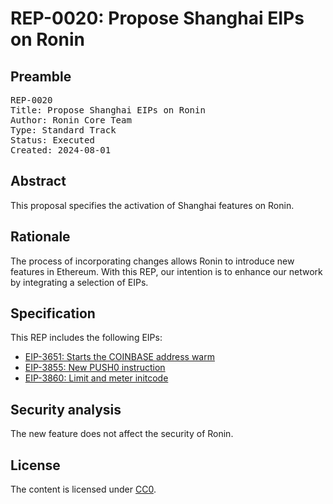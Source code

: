 # REP-0020: Propose Shanghai EIPs on Ronin

## Preamble
<pre>
REP-0020
Title: Propose Shanghai EIPs on Ronin
Author: Ronin Core Team
Type: Standard Track
Status: Executed
Created: 2024-08-01
</pre>

## Abstract

This proposal specifies the activation of Shanghai features on Ronin. 

## Rationale

The process of incorporating changes allows Ronin to introduce new features in Ethereum. With this REP, our intention is to enhance our network by integrating a selection of EIPs.

## Specification

This REP includes the following EIPs:

- [EIP-3651: Starts the COINBASE address warm](https://eips.ethereum.org/EIPS/eip-3651)
- [EIP-3855: New PUSH0 instruction](https://eips.ethereum.org/EIPS/eip-3855)
- [EIP-3860: Limit and meter initcode](https://eips.ethereum.org/EIPS/eip-3860) 


## Security analysis

The new feature does not affect the security of Ronin.

## License

The content is licensed under [CC0](https://creativecommons.org/publicdomain/zero/1.0/).
